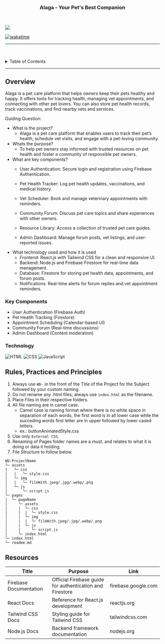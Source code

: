 <a name="readme-top">

<br/>

<br />
<div align="center">
  <a href="https://github.com/zyx-0314/">
  <!-- TODO: If you want to add logo or banner you can add it here -->
    
  </a>
<!-- TODO: Change Title to the name of the title of your Project -->
  <h3 align="center">Alaga - Your Pet's Best Companion</h3>
</div>
<!-- TODO: Make a short description -->
<div align="center">

</div>

<br />

<!-- TODO: Change the zyx-0314 into your github username  -->
<!-- TODO: Change the WD-Template-Project into the same name of your folder -->
![](https://visit-counter.vercel.app/counter.png?page=zyx-0314/WD-Template-Project)

[![wakatime](https://wakatime.com/badge/user/7f0b295f-8a55-4698-9065-a47b10681ce4/project/40f73bdf-80e2-4674-9e4e-66bc66df4746.svg)](https://wakatime.com/badge/user/7f0b295f-8a55-4698-9065-a47b10681ce4/project/40f73bdf-80e2-4674-9e4e-66bc66df4746)

---

<br />
<br />

<!-- TODO: If you want to add more layers for your readme -->
<details>
  <summary>Table of Contents</summary>
  <ol>
    <li>
      <a href="#overview">Overview</a>
      <ol>
        <li>
          <a href="#key-components">Key Components</a>
        </li>
        <li>
          <a href="#technology">Technology</a>
        </li>
      </ol>
    </li>
    <li>
      <a href="#rule,-practices-and-principles">Rules, Practices and Principles</a>
    </li>
    <li>
      <a href="#resources">Resources</a>
    </li>
  </ol>
</details>

---

## Overview

Alaga is a pet care platform that helps owners keep their pets healthy and happy. It offers tools for tracking health, managing vet appointments, and connecting with other pet lovers. You can also store pet health records, track vaccinations, and find nearby vets and services.

Guiding Question:
- What is the project? 
    - Alaga is a pet care platform that enables users to track their pet’s health, schedule vet visits, and engage with a pet-loving community.
- Whats the purpose? 
    - To help pet owners stay informed with trusted resources on pet health and foster a community of responsible pet owners.
- What are key components? 
    - User Authentication: Secure login and registration using Firebase Authentication.

    - Pet Health Tracker: Log pet health updates, vaccinations, and medical history.

    - Vet Scheduler: Book and manage veterinary appointments with reminders.

    - Community Forum: Discuss pet care topics and share experiences with other owners.
    - Resource Library: Access a collection of trusted pet care guides.
    - Admin Dashboard: Manage forum posts, vet listings, and user-reported issues.
- What technology used and how it is used
    - Frontend: React.js with Tailwind CSS for a clean and responsive UI.
    - Backend: Node.js and Firebase Firestore for real-time data management.
    - Database: Firestore for storing pet health data, appointments, and forum posts.
    - Notifications: Real-time alerts for forum replies and vet appointment reminders.

### Key Components
<!-- TODO: List of Key Components -->
<!-- The following are just sample -->
- User Authentication (Firebase Auth)
- Pet Health Tracking (Firestore)
- Appointment Scheduling (Calendar-based UI)
- Community Forum (Real-time discussions)
- Admin Dashboard (Content moderation)

### Technology
<!-- TODO: List of Technology Used -->
![HTML](https://img.shields.io/badge/HTML-E34F26?style=for-the-badge&logo=html5&logoColor=white)
![CSS](https://img.shields.io/badge/CSS-1572B6?style=for-the-badge&logo=css3&logoColor=white)
![JavaScript](https://img.shields.io/badge/JavaScript-F7DF1E?style=for-the-badge&logo=javascript&logoColor=white)


## Rules, Practices and Principles
1. Always use `WD-` in the front of the Title of the Project for the Subject followed by your custom naming.
2. Do not rename any .html files; always use `index.html` as the filename.
3. Place Files in their respective folders.
4. All file naming are in camel case.
   - Camel case is naming format where there is no white space in separation of each words, the first word is in all lower case while the succeding words first letter are in upper followed by lower cased letters.
   - ex.: buttonAnimatedStyle.css
5. Use only `External CSS`.
6. Renaming of Pages folder names are a must, and relates to what it is doing or data it holding.
7. File Structure to follow below.

```
WD-ProjectName
└─ assets
|   └─ css
|   |   └─ style.css
|   └─ img
|   |   └─ fileWith.jpeg/.jpg/.webp/.png
|   └─ js
|       └─ script.js
└─ pages
|  └─ pageName
|     └─ assets
|     |  └─ css
|     |  |  └─ style.css
|     |  └─ img
|     |  |  └─ fileWith.jpeg/.jpg/.webp/.png
|     |  └─ js
|     |     └─ script.js
|     └─ index.html
└─ index.html
└─ readme.md
```

## Resources

<!-- TODO: Add References -->
| Title | Purpose | Link |
|-|-|-|
| Firebase Documentation | Official Firebase guide for authentication and Firestore | firebase.google.com
| React Docs | Reference for React.js development | reactjs.org
| Tailwind CSS Docs | Styling guide for Tailwind CSS | tailwindcss.com
| Node.js Docs | Backend framework documentation | nodejs.org
